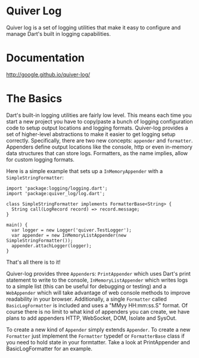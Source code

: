 Quiver Log
======

Quiver log is a set of logging utilities that make it easy to configure and
manage Dart's built in logging capabilities.

# Documentation

http://google.github.io/quiver-log/

# The Basics

Dart's built-in logging utilities are fairly low level. This means each time you
start a new project you have to copy/paste a bunch of logging configuration
code to setup output locations and logging formats. Quiver-log provides a set of
higher-level abstractions to make it easier to get logging setup correctly.
Specifically, there are two new concepts: `appender` and `formatter`. Appenders
define output locations like the console, http or even in-memory data structures
that can store logs. Formatters, as the name implies, allow for custom logging
formats.

Here is a simple example that sets up a `InMemoryAppender` with a
`SimpleStringFormatter`:

```
import 'package:logging/logging.dart';
import 'package:quiver_log/log.dart';

class SimpleStringFormatter implements FormatterBase<String> {
  String call(LogRecord record) => record.message;
}

main() {
  var logger = new Logger('quiver.TestLogger');
  var appender = new InMemoryListAppender(new SimpleStringFormatter());
  appender.attachLogger(logger);
}
```

That's all there is to it!

Quiver-log provides three `Appender`s: `PrintAppender`
which uses Dart's print statement to write to the console, 
`InMemoryListAppender` which writes logs to a simple list (this can be useful for debugging or testing) and a `WebAppender` which will take advantage of web console methods to improve readability in your browser. Additionally, a single `Formatter` called
`BasicLogFormatter` is included and uses a "MMyy HH:mm:ss.S" format. Of course
there is no limit to what kind of appenders you can create, we have plans to
add appenders HTTP, WebSocket, DOM, Isolate and SysOut.

To create a new kind of `Appender` simply extends `Appender`. To create a new
`Formatter` just implement the `Formatter` typedef or `FormatterBase` class if
you need to hold state in your formtatter. Take a look at PrintAppender and BasicLogFormatter for an example.
